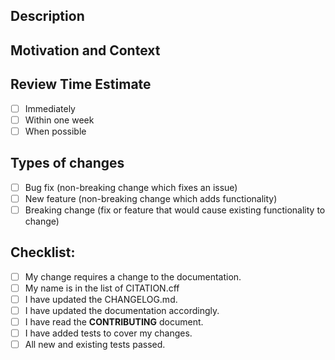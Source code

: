 <!--- Provide a general summary of your changes in the Title above -->
<!--- Please select appropriate Priority, Status,and Type labels-->
<!--- If you do not have permission to select labels please state which labels you would like -->

## Description
<!--- Describe your changes in detail -->

## Motivation and Context
<!--- Why is this change required? What problem does it solve? -->
<!--- If it fixes an open issue, please link to the issue here. -->

## Review Time Estimate
<!---When do you want your code reviewed by?-->
- [ ] Immediately
- [ ] Within one week
- [ ] When possible

## Types of changes
<!--- What types of changes does your code introduce? Put an `x` in all the boxes that apply: -->
- [ ] Bug fix (non-breaking change which fixes an issue) <!-- please add issue number -->
- [ ] New feature (non-breaking change which adds functionality)
- [ ] Breaking change (fix or feature that would cause existing functionality to change)

## Checklist:
<!--- Go over all the following points, and put an `x` in all the boxes that apply. -->
<!--- If you're unsure about any of these, don't hesitate to ask. We're here to help! -->
- [ ] My change requires a change to the documentation.
- [ ] My name is in the list of CITATION.cff
- [ ] I have updated the CHANGELOG.md.
- [ ] I have updated the documentation accordingly.
- [ ] I have read the **CONTRIBUTING** document.
- [ ] I have added tests to cover my changes.
- [ ] All new and existing tests passed.

<!--this template is from https://www.talater.com/open-source-templates/#/page/99--> 
